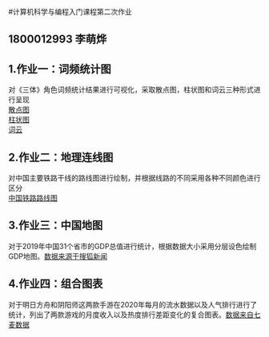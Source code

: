 #计算机科学与编程入门课程第二次作业
##  1800012993 李萌烨      
## 1.作业一：词频统计图   
对《三体》角色词频统计结果进行可视化，采取散点图，柱状图和词云三种形式进行呈现    
[散点图](三体—人物词频散点图.png)     
[柱状图](三体-人物词频柱状图.png)     
[词云](三体—人物词频云图.html)
## 2.作业二：地理连线图   
对中国主要铁路干线的路线图进行绘制，并根据线路的不同采用各种不同颜色进行区分      
[中国铁路路线图](中国铁路路线图.html)
## 3.作业三：中国地图 
对于2019年中国31个省市的GDP总值进行统计，根据数据大小采用分层设色绘制GDP地图。[数据来源于搜狐新闻](https://www.sohu.com/a/371574758_611449)    
## 4.作业四：组合图表
对于明日方舟和阴阳师这两款手游在2020年每月的流水数据以及人气排行进行了统计，列出了两款游戏的月度收入以及热度排行差距变化的复合图表。[数据来自七麦数据](https://www.qimai.cn/)



